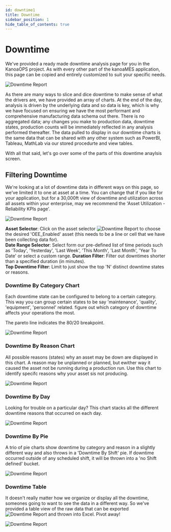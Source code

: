 ```yaml
---
id: downtime1
title: Downtime
sidebar_position: 1
hide_table_of_contents: true
---
```


# Downtime

We've provided a ready made downtime analysis page for you in the KanoaOPS project. As with every other part of the kanoaMES application, 
this page can be copied and entirely customized to suit your specific needs.<br />

![Downtime Report](/img/downtime/downtimeDashboard.png)

As there are many ways to slice and dice downtime to make sense of what the drivers are, we have provided an array of charts. 
At the end of the day, analysis is driven by the underlying data and so data is key, which is why we have focused on ensuring we have the most
performant and comprehensive manufacturing data schema out there. There is no aggregated data; any changes you make to production data, downtime states, 
production counts will be immediately reflected in any analysis performed thereafter. The data pulled to display in our downtime charts is the same data 
that can be shared with any other system such as PowerBI, Tableau, MathLab via our stored procedurte and view tables.<br />

With all that said, let's go over some of the parts of this downtime anaylsis screen.

## Filtering Downtime

We're looking at a lot of downtime data in different ways on this page, so we've limited it to one at asset at a time. You can change that if you like for your application, 
but for a 30,000ft view of downtime and utilization across all assets within your enterprise, may we recommend the 'Asset Utilization - Reliability KPIs page'.

![Downtime Report](/img/downtime/filterBar.png)

**Asset Selector**: Click on the asset selector ![Downtime Report](/img/components/assetSelector.png) to choose the desired 'OEE_Enabled' asset (this needs to be a line or cell that we have been collecting data for). <br />
**Date Range Selector**: Select form our pre-defined list of time periods such as 'Today', 'Yesterday', 'Last Week', 'This Month', 'Last Month', 'Year To Date'
or select a custom range.
**Duration Filter**: Filter out downtimes shorter than a specified duration (in minutes).<br />
**Top Downtime Filter**: Limit to just show the top 'N' distinct downtime states or reasons.


### Downtime By Category Chart
Each downtime state can be configured to belong to a certain category. This way you can group certain states to be 
say 'maintenance', 'quality', 'equipment', 'personnel' related. figure out which  category of downtime affects your operations the most.<br />

The pareto line indicates the 80/20 breakpoint.

![Downtime Report](/img/downtime/downtimeByCategory.png)

### Downtime By Reason Chart
All possible reasons (states) why an asset may be down are displayed in this chart. A reason may be unplanned or planned, but ewither way it caused the asset not be running
during a production run. Use this chart to identify specifc reasons why your asset sis not producing.

![Downtime Report](/img/downtime/downtimeByCategory.png)

### Downtime By Day
Looking for trouble on a particular day? This chart stacks all the different downtime reasons that occurred on each day.

![Downtime Report](/img/downtime/downtimeByDay.png)

### Downtime By Pie
A trio of pie charts show downtime by category and reason in a slightly different way and also throws in a 'Downtime By Shift' pie. 
If downtime occurred outside of any scheduled shift, it will be thrown into a 'no Shift defined' bucket.

![Downtime Report](/img/downtime/downtimeByPie.png)

### Downtime Table
It doesn't really matter how we organize or display all the downtime, someones going to want to see the data in a different way. 
So we've provided a table view of the raw data that can be exported ![Downtime Report](/img/components/exportButton.png) and thrown into Excel. Pivot away!

![Downtime Report](/img/downtime/downtimeTable.png)

